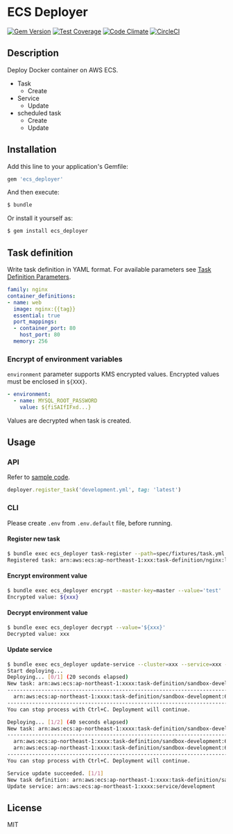 # ECS Deployer

[![Gem Version](https://badge.fury.io/rb/ecs_deployer.svg)](https://badge.fury.io/rb/ecs_deployer)
[![Test Coverage](https://codeclimate.com/github/naomichi-y/ecs_deployer/badges/coverage.svg)](https://codeclimate.com/github/naomichi-y/ecs_deployer/coverage)
[![Code Climate](https://codeclimate.com/github/naomichi-y/ecs_deployer/badges/gpa.svg)](https://codeclimate.com/github/naomichi-y/ecs_deployer)
[![CircleCI](https://circleci.com/gh/naomichi-y/ecs_deployer/tree/master.svg?style=shield)](https://circleci.com/gh/naomichi-y/ecs_deployer/tree/master)

## Description

Deploy Docker container on AWS ECS.

* Task
  * Create
* Service
  * Update
* scheduled task
  * Create
  * Update

## Installation

Add this line to your application's Gemfile:

```ruby
gem 'ecs_deployer'
```

And then execute:

```ruby
$ bundle
```

Or install it yourself as:

```ruby
$ gem install ecs_deployer
```

## Task definition

Write task definition in YAML format.
For available parameters see [Task Definition Parameters](http://docs.aws.amazon.com/AmazonECS/latest/developerguide/task_definition_parameters.html).

```yaml
family: nginx
container_definitions:
- name: web
  image: nginx:{{tag}}
  essential: true
  port_mappings:
  - container_port: 80
    host_port: 80
  memory: 256
```

### Encrypt of environment variables

`environment` parameter supports KMS encrypted values.
Encrypted values must be enclosed in `${XXX}`.

```yaml
- environment:
  - name: MYSQL_ROOT_PASSWORD
    value: ${fiSAIfIFxd...}
```

Values are decrypted when task is created.

## Usage

### API

Refer to [sample code](https://github.com/naomichi-y/ecs_deployer/tree/master/example).

```ruby
deployer.register_task('development.yml', tag: 'latest')
```

### CLI

Please create `.env` from `.env.default` file, before running.

#### Register new task

```bash
$ bundle exec ecs_deployer task-register --path=spec/fixtures/task.yml --replace-variables=tag:latest
Registered task: arn:aws:ecs:ap-northeast-1:xxx:task-definition/nginx:latest
```

#### Encrypt environment value

```bash
$ bundle exec ecs_deployer encrypt --master-key=master --value='test'
Encrypted value: ${xxx}
```

#### Decrypt environment value

```bash
$ bundle exec ecs_deployer decrypt --value='${xxx}'
Decrypted value: xxx
```

#### Update service

```bash
$ bundle exec ecs_deployer update-service --cluster=xxx --service=xxx --wait --wait-timeout=600
Start deploying...
Deploying... [0/1] (20 seconds elapsed)
New task: arn:aws:ecs:ap-northeast-1:xxxx:task-definition/sandbox-development:68
------------------------------------------------------------------------------------------------
  arn:aws:ecs:ap-northeast-1:xxxx:task-definition/sandbox-development:67 [RUNNING]
------------------------------------------------------------------------------------------------
You can stop process with Ctrl+C. Deployment will continue.

Deploying... [1/2] (40 seconds elapsed)
New task: arn:aws:ecs:ap-northeast-1:xxxx:task-definition/sandbox-development:68
------------------------------------------------------------------------------------------------
  arn:aws:ecs:ap-northeast-1:xxxx:task-definition/sandbox-development:68 [RUNNING]
  arn:aws:ecs:ap-northeast-1:xxxx:task-definition/sandbox-development:67 [RUNNING]
------------------------------------------------------------------------------------------------
You can stop process with Ctrl+C. Deployment will continue.

Service update succeeded. [1/1]
New task definition: arn:aws:ecs:ap-northeast-1:xxxx:task-definition/sandbox-development:68
Update service: arn:aws:ecs:ap-northeast-1:xxxx:service/development
```

## License

MIT

